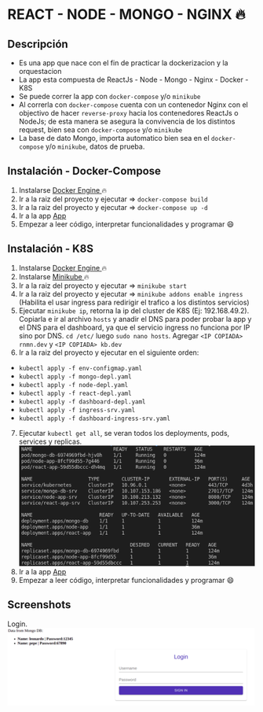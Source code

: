 # REACT - NODE - MONGO - NGINX :fire:

## Descripción

-   Es una app que nace con el fin de practicar la dockerizacion y la orquestacion
-   La app esta compuesta de ReactJs - Node - Mongo - Nginx - Docker - K8S
-   Se puede correr la app con `docker-compose` y/o `minikube`
-   Al correrla con `docker-compose` cuenta con un contenedor Nginx con el objectivo de hacer `reverse-proxy` hacia los contenedores ReactJs o NodeJs; de esta manera se asegura la convivencia de los distintos request, bien sea con `docker-compose` y/o `minikube`
-   La base de dato Mongo, importa automatico bien sea en el `docker-compose` y/o `minikube`, datos de prueba.

## Instalación - Docker-Compose

1. Instalarse [ Docker Engine ](https://docs.docker.com/engine/install/) :fire:
2. Ir a la raiz del proyecto y ejecutar => `docker-compose build`
3. Ir a la raiz del proyecto y ejecutar => `docker-compose up -d`
4. Ir a la app [ App ](http://127.0.0.1:8081/)
5. Empezar a leer código, interpretar funcionalidades y programar :smile:

## Instalación - K8S

1. Instalarse [ Docker Engine ](https://docs.docker.com/engine/install/) :fire:
2. Instalarse [ Minikube ](https://minikube.sigs.k8s.io/docs/start/) :fire:
3. Ir a la raiz del proyecto y ejecutar => `minikube start`
4. Ir a la raiz del proyecto y ejecutar => `minikube addons enable ingress` (Habilita el usar ingress para redirigir el trafico a los distintos servicios)
5. Ejecutar `minikube ip`, retorna la ip del cluster de K8S (Ej: 192.168.49.2). Copiarla e ir al archivo `hosts` y anadir el DNS para poder probar la app y el DNS para el dashboard, ya que el servicio ingress no funciona por IP sino por DNS. `cd /etc/` luego `sudo nano hosts`. Agregar `<IP COPIADA> rnmn.dev` y `<IP COPIADA> kb.dev`
6. Ir a la raiz del proyecto y ejecutar en el siguiente orden:

-   `kubectl apply -f env-configmap.yaml`
-   `kubectl apply -f mongo-depl.yaml`
-   `kubectl apply -f node-depl.yaml`
-   `kubectl apply -f react-depl.yaml`
-   `kubectl apply -f dashboard-depl.yaml`
-   `kubectl apply -f ingress-srv.yaml`
-   `kubectl apply -f dashboard-ingress-srv.yaml`

7. Ejecutar `kubectl get all`, se veran todos los deployments, pods, services y replicas.
   ![](images/k8s.png)
8. Ir a la app [ App ](http://rnmn.dev/)
9. Empezar a leer código, interpretar funcionalidades y programar :smile:

## Screenshots

Login.
![](images/login.png)
